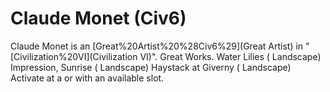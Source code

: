 # Claude Monet (Civ6)

Claude Monet is an [Great%20Artist%20%28Civ6%29](Great Artist) in "[Civilization%20VI](Civilization VI)".
Great Works.
Water Lilies ( Landscape)
Impression, Sunrise ( Landscape)
Haystack at Giverny ( Landscape)
Activate at a or with an available slot.